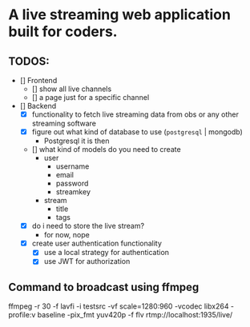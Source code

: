 # A live streaming web application built for coders.

## TODOS:

- [] Frontend
  - [] show all live channels
  - [] a page just for a specific channel
- [] Backend
  - [x] functionality to fetch live streaming data from obs or any other streaming software
  - [x] figure out what kind of database to use (`postgresql` | mongodb)
    - Postgresql it is then
  - [] what kind of models do you need to create
    - user
      - username
      - email
      - password
      - streamkey
    - stream
      - title
      - tags
  - [x] do i need to store the live stream?
    - for now, nope
  - [x] create user authentication functionality
    - [x] use a local strategy for authentication
    - [x] use JWT for authorization

## Command to broadcast using ffmpeg

ffmpeg -r 30 -f lavfi -i testsrc -vf scale=1280:960 -vcodec libx264 -profile:v baseline -pix_fmt yuv420p -f flv rtmp://localhost:1935/live/
